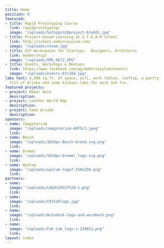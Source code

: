 ```yaml
---
title: Home
position: 0
featured:
- title: Rapid Prototyping Course
  link: rapidprototyping/
  image: "/uploads/Satnogs%20project-61e681.jpg"
- title: Project-based Learning at S.T.E.A.M School
  link: http://school.makersasylum.com/
  image: "/uploads/steam.jpg"
- title: DIY Workspaces for Startups,  Designers, Architects
  link: membership/
  image: "/uploads/IMG_6872.JPG"
- title: Events, Workshops & Meetups
  link: https://www.facebook.com/pg/makersasylum/events/
  image: "/uploads/events-67c18d.jpg"
labs text: 6,000 sq.ft. of space, wifi, work tables, rooftop, a pantry with a fridge
  full of drinks and some kickass labs for work and fun.
featured projects:
- project: Maker Auto
  description:
- project: Leather World Map
  description:
- project: Game Arcade
  description:
sponsors:
- name: Imaginarium
  image: "/uploads/imaginarium-ddf5c1.jpeg"
  link:
- name: Bosch
  image: "/uploads/1024px-Bosch-brand.svg.png"
  link:
- name: Dremel
  image: "/uploads/1024px-Dremel_logo.svg.png"
  link:
- name: Wyolum
  image: "/uploads/wyolum-logo7-250x250.png"
  link:
partners:
- name:
  image: "/uploads/LOGO%20SST%20-s.png"
  link:
- name:
  image: "/uploads/CRI%20logo.jpg"
  link:
- name:
  image: "/uploads/Autodesk-logo-and-wordmark.png"
  link:
- name:
  image: "/uploads/Fab_Lab_logo-s-234813.png"
  link:
layout: index
---
```

